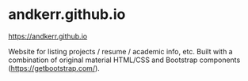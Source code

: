# andkerr.github.io

https://andkerr.github.io

Website for listing projects / resume / academic info, etc. Built with a combination of original material HTML/CSS and Bootstrap components (https://getbootstrap.com/).
